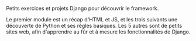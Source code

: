 Petits exercices et projets Django pour découvrir le framework.

Le premier module est un récap d'HTML et JS, et les trois suivants une découverte de Python et ses règles basiques. Les 5 autres sont de petits sites web, afin d'apprendre au fûr et à mesure les fonctionnalités de Django.
